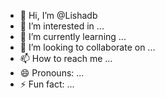 - 👋 Hi, I’m @Lishadb
- 👀 I’m interested in ...
- 🌱 I’m currently learning ...
- 💞️ I’m looking to collaborate on ...
- 📫 How to reach me ...
- 😄 Pronouns: ...
- ⚡ Fun fact: ...

<!---
Lishadb/Lishadb is a ✨ special ✨ repository because its `README.md` (this file) appears on your GitHub profile.
You can click the Preview link to take a look at your changes.
--->
